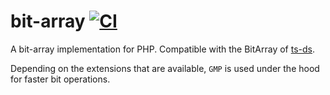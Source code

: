 # bit-array [![CI](https://github.com/nikeee/php-bit-array/actions/workflows/CI.yml/badge.svg)](https://github.com/nikeee/php-bit-array/actions/workflows/CI.yml)
A bit-array implementation for PHP. Compatible with the BitArray of [ts-ds](https://github.com/nikeee/ts-ds).

Depending on the extensions that are available, `GMP` is used under the hood for faster bit operations.
